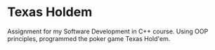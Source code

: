 # Texas Holdem
 Assignment for my Software Development in C++ course. Using OOP principles, programmed the poker game Texas Hold'em.
